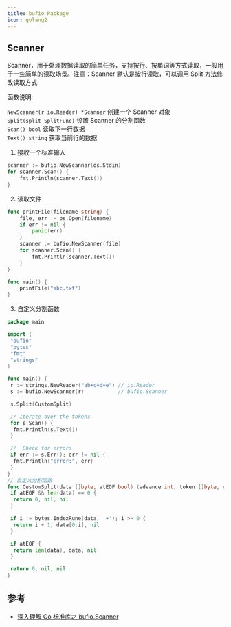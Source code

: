 ```yaml
---
title: bufio Package
icon: golang2
---
```

## Scanner

Scanner，用于处理数据读取的简单任务，支持按行、按单词等方式读取，一般用于一些简单的读取场景。注意：Scanner 默认是按行读取，可以调用 Split 方法修改读取方式

函数说明:

`NewScanner(r io.Reader) *Scanner` 创建一个 Scanner 对象  
`Split(split SplitFunc)` 设置 Scanner 的分割函数  
`Scan() bool` 读取下一行数据  
`Text() string` 获取当前行的数据

1. 接收一个标准输入

```go
scanner := bufio.NewScanner(os.Stdin)
for scanner.Scan() {
    fmt.Println(scanner.Text())
}
```

2. 读取文件

```go
func printFile(filename string) {
    file, err := os.Open(filename)
    if err != nil {
        panic(err)
    }
    scanner := bufio.NewScanner(file)
    for scanner.Scan() {
        fmt.Println(scanner.Text())
    }
}

func main() {
    printFile("abc.txt")
}
```

3. 自定义分割函数

```go
package main

import (
 "bufio"
 "bytes"
 "fmt"
 "strings"
)

func main() {
 r := strings.NewReader("ab+c+d+e") // io.Reader
 s := bufio.NewScanner(r)           // bufio.Scanner

 s.Split(CustomSplit)

 // Iterate over the tokens
 for s.Scan() {
  fmt.Println(s.Text())
 }

 //  Check for errors
 if err := s.Err(); err != nil {
  fmt.Println("error:", err)
 }
}
// 自定义分割函数
func CustomSplit(data []byte, atEOF bool) (advance int, token []byte, err error) {
 if atEOF && len(data) == 0 {
  return 0, nil, nil
 }

 if i := bytes.IndexRune(data, '+'); i >= 0 {
  return i + 1, data[0:i], nil
 }

 if atEOF {
  return len(data), data, nil
 }

 return 0, nil, nil
}
```

## 参考

- [深入理解 Go 标准库之 bufio.Scanner](https://studygolang.com/articles/11905)

